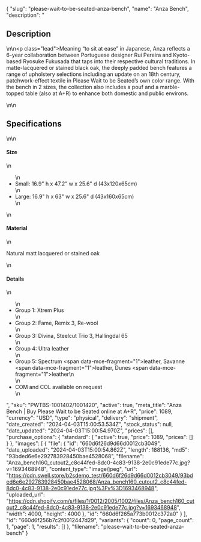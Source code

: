 {
  "slug": "please-wait-to-be-seated-anza-bench",
  "name": "Anza Bench",
  "description": "<h2>Description</h2>\n<!-- split -->\n<p class=\"lead\">Meaning “to sit at ease” in Japanese, Anza reflects a 6-year collaboration between Portuguese designer Rui Pereira and Kyoto-based Ryosuke Fukusada that taps into their respective cultural traditions. In matte-lacquered or stained black oak, the deeply padded bench features a range of upholstery selections including an update on an 18th century, patchwork-effect textile in Please Wait to be Seated’s own color range. With the bench in 2 sizes, the collection also includes a pouf and a marble-topped table (also at A+R) to enhance both domestic and public environs.</p>\n<!-- split -->\n<h2>Specifications</h2>\n<!-- split -->\n<h4>Size</h4>\n<ul>\n<li>Small: 16.9\" h x 47.2\" w x 25.6\" d (43x120x65cm)</li>\n<li>Large: 16.9\" h x 63\" w x 25.6\" d (43x160x65cm)</li>\n</ul>\n<h4>Material</h4>\n<p><span>Natural matt lacquered or stained oak</span></p>\n<h4>Details</h4>\n<ul>\n<li>Group 1: Xtrem Plus</li>\n<li>Group 2: Fame, Remix 3, Re-wool</li>\n<li>Group 3: Divina, Steelcut Trio 3, Hallingdal 65 </li>\n<li>Group 4: Ultra leather</li>\n<li>Group 5: Spectrum <span data-mce-fragment=\"1\">leather</span>, Savanne <span data-mce-fragment=\"1\">leather</span>, Dunes <span data-mce-fragment=\"1\">leather</span>\n</li>\n<li>COM and COL available on request</li>\n</ul>",
  "sku": "PWTBS-1001402/1001420",
  "active": true,
  "meta_title": "Anza Bench | Buy Please Wait to be Seated online at A+R",
  "price": 1089,
  "currency": "USD",
  "type": "physical",
  "delivery": "shipment",
  "date_created": "2024-04-03T15:00:53.534Z",
  "stock_status": null,
  "date_updated": "2024-04-03T15:00:54.970Z",
  "prices": [],
  "purchase_options": {
    "standard": {
      "active": true,
      "price": 1089,
      "prices": []
    }
  },
  "images": [
    {
      "file": {
        "id": "660d6f26d9d66d0012cb3049",
        "date_uploaded": "2024-04-03T15:00:54.862Z",
        "length": 188136,
        "md5": "93bded6e6e292783928450bae4528068",
        "filename": "Anza_bench160_cutout2_c8c44fed-8dc0-4c83-9138-2e0c91ede77c.jpg?v=1693468948",
        "content_type": "image/jpeg",
        "url": "https://cdn.swell.store/b2sdemo_test/660d6f26d9d66d0012cb3049/93bded6e6e292783928450bae4528068/Anza_bench160_cutout2_c8c44fed-8dc0-4c83-9138-2e0c91ede77c.jpg%3Fv%3D1693468948",
        "uploaded_url": "https://cdn.shopify.com/s/files/1/0012/2005/1002/files/Anza_bench160_cutout2_c8c44fed-8dc0-4c83-9138-2e0c91ede77c.jpg?v=1693468948",
        "width": 4000,
        "height": 4000
      },
      "id": "660d6f265a773b0012c372a0"
    }
  ],
  "id": "660d6f256b7c2f0012447d29",
  "variants": {
    "count": 0,
    "page_count": 1,
    "page": 1,
    "results": []
  },
  "filename": "please-wait-to-be-seated-anza-bench"
}